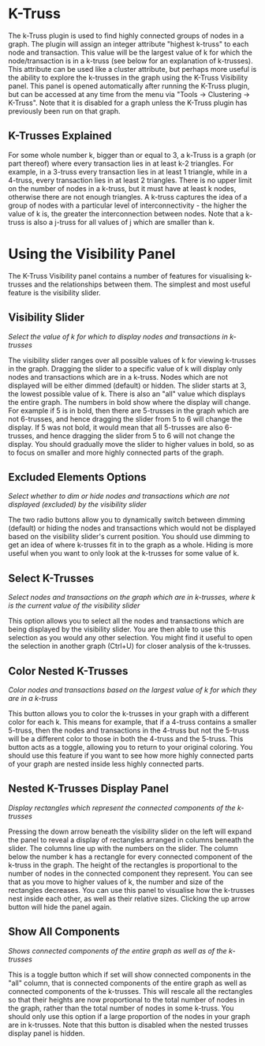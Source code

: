 # K-Truss

The k-Truss plugin is used to find highly connected groups of nodes in a
graph. The plugin will assign an integer attribute "highest k-truss" to
each node and transaction. This value will be the largest value of k for
which the node/transaction is in a k-truss (see below for an explanation
of k-trusses). This attribute can be used like a cluster attribute, but
perhaps more useful is the ability to explore the k-trusses in the graph
using the K-Truss Visibility panel. This panel is opened automatically
after running the K-Truss plugin, but can be accessed at any time from
the menu via "Tools → Clustering → K-Truss". Note that it is disabled
for a graph unless the K-Truss plugin has previously been run on that
graph.

## K-Trusses Explained

For some whole number k, bigger than or equal to 3, a k-Truss is a graph
(or part thereof) where every transaction lies in at least k-2
triangles. For example, in a 3-truss every transaction lies in at least
1 triangle, while in a 4-truss, every transaction lies in at least 2
triangles. There is no upper limit on the number of nodes in a k-truss,
but it must have at least k nodes, otherwise there are not enough
triangles. A k-truss captures the idea of a group of nodes with a
particular level of interconnectivity - the higher the value of k is,
the greater the interconnection between nodes. Note that a k-truss is
also a j-truss for all values of j which are smaller than k.

# Using the Visibility Panel

The K-Truss Visibility panel contains a number of features for
visualising k-trusses and the relationships between them. The simplest
and most useful feature is the visibility slider.

## Visibility Slider

*Select the value of k for which to display nodes and transactions in
k-trusses*

The visibility slider ranges over all possible values of k for viewing
k-trusses in the graph. Dragging the slider to a specific value of k
will display only nodes and transactions which are in a k-truss. Nodes
which are not displayed will be either dimmed (default) or hidden. The
slider starts at 3, the lowest possible value of k. There is also an
"all" value which displays the entire graph. The numbers in bold show
where the display will change. For example if 5 is in bold, then there
are 5-trusses in the graph which are not 6-trusses, and hence dragging
the slider from 5 to 6 will change the display. If 5 was not bold, it
would mean that all 5-trusses are also 6-trusses, and hence dragging the
slider from 5 to 6 will not change the display. You should gradually
move the slider to higher values in bold, so as to focus on smaller and
more highly connected parts of the graph.

## Excluded Elements Options

*Select whether to dim or hide nodes and transactions which are not
displayed (excluded) by the visibility slider*

The two radio buttons allow you to dynamically switch between dimming
(default) or hiding the nodes and transactions which would not be
displayed based on the visibility slider's current position. You should
use dimming to get an idea of where k-trusses fit in to the graph as a
whole. Hiding is more useful when you want to only look at the k-trusses
for some value of k.

## Select K-Trusses

*Select nodes and transactions on the graph which are in k-trusses,
where k is the current value of the visibility slider*

This option allows you to select all the nodes and transactions which
are being displayed by the visibility slider. You are then able to use
this selection as you would any other selection. You might find it
useful to open the selection in another graph (Ctrl+U) for closer
analysis of the k-trusses.

## Color Nested K-Trusses

*Color nodes and transactions based on the largest value of k for which
they are in a k-truss*

This button allows you to color the k-trusses in your graph with a
different color for each k. This means for example, that if a 4-truss
contains a smaller 5-truss, then the nodes and transactions in the
4-truss but not the 5-truss will be a different color to those in both
the 4-truss and the 5-truss. This button acts as a toggle, allowing you
to return to your original coloring. You should use this feature if you
want to see how more highly connected parts of your graph are nested
inside less highly connected parts.

## Nested K-Trusses Display Panel

*Display rectangles which represent the connected components of the
k-trusses*

Pressing the down arrow beneath the visibility slider on the left will
expand the panel to reveal a display of rectangles arranged in columns
beneath the slider. The columns line up with the numbers on the slider.
The column below the number k has a rectangle for every connected
component of the k-truss in the graph. The height of the rectangles is
proportional to the number of nodes in the connected component they
represent. You can see that as you move to higher values of k, the
number and size of the rectangles decreases. You can use this panel to
visualise how the k-trusses nest inside each other, as well as their
relative sizes. Clicking the up arrow button will hide the panel again.

## Show All Components

*Shows connected components of the entire graph as well as of the
k-trusses*

This is a toggle button which if set will show connected components in
the "all" column, that is connected components of the entire graph as
well as connected components of the k-trusses. This will rescale all the
rectangles so that their heights are now proportional to the total
number of nodes in the graph, rather than the total number of nodes in
some k-truss. You should only use this option if a large proportion of
the nodes in your graph are in k-trusses. Note that this button is
disabled when the nested trusses display panel is hidden.